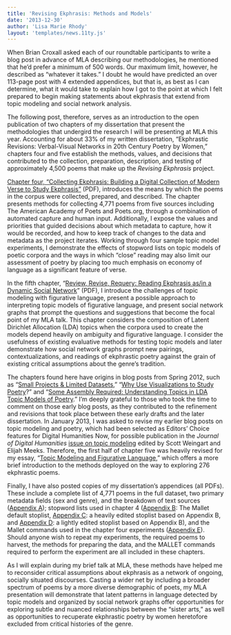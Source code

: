 ```yaml
---
title: 'Revising Ekphrasis: Methods and Models'
date: '2013-12-30'
author: 'Lisa Marie Rhody'
layout: 'templates/news.11ty.js'
---
```

When Brian Croxall asked each of our roundtable participants to write a blog post in advance of MLA describing our methodologies, he mentioned that he’d prefer a minimum of 500 words. Our maximum limit, however, he described as “whatever it takes.” I doubt he would have predicted an over 113-page post with 4 extended appendices, but that is, as best as I can determine, what it would take to explain how I got to the point at which I felt prepared to begin making statements about ekphrasis that extend from topic modeling and social network analysis.

The following post, therefore, serves as an introduction to the open publication of two chapters of my dissertation that present the methodologies that undergird the research I will be presenting at MLA this year. Accounting for about 33% of my written dissertation, “Ekphrastic Revisions: Verbal-Visual Networks in 20th Century Poetry by Women,” chapters four and five establish the methods, values, and decisions that contributed to the collection, preparation, description, and testing of approximately 4,500 poems that make up the *Revising Ekphrasis* project.

[Chapter four, “Collecting Ekphrasis: Building a Digital Collection of Modern Verse to Study Ekphrasis”](http://www.lisarhody.com/ach-wp-images/uploads/2013/12/Rhody.ER_.CH4_.12302013.pdf) (PDF), introduces the means by which the poems in the corpus were collected, prepared, and described. The chapter presents methods for collecting 4,771 poems from five sources including The American Academy of Poets and Poets.org, through a combination of automated capture and human input. Additionally, I expose the values and priorities that guided decisions about which metadata to capture, how it would be recorded, and how to keep track of changes to the data and metadata as the project iterates. Working through four sample topic model experiments, I demonstrate the effects of stopword lists on topic models of poetic corpora and the ways in which “close” reading may also limit our assessment of poetry by placing too much emphasis on economy of language as a significant feature of verse.

In the fifth chapter, “[Review, Revise, Requery: Reading Ekphrasis as/in a Dynamic Social Network](http://www.lisarhody.com/ach-wp-images/uploads/2013/12/Rhody.ER_.CH5_.12302013.pdf)” (PDF), I introduce the challenges of topic modeling with figurative language, present a possible approach to interpreting topic models of figurative language, and present social network graphs that prompt the questions and suggestions that become the focal point of my MLA talk. This chapter considers the composition of Latent Dirichlet Allocation (LDA) topics when the corpora used to create the models depend heavily on ambiguity and figurative language. I consider the usefulness of existing evaluative methods for testing topic models and later demonstrate how social network graphs prompt new pairings, contextualizations, and readings of ekphrastic poetry against the grain of existing critical assumptions about the genre’s tradition.

The chapters found here have origins in blog posts from Spring 2012, such as “[Small Projects &amp; Limited Datasets](http://www.lisarhody.com/small-projects-limited-datasets/),” “[Why Use Visualizations to Study Poetry](http://www.lisarhody.com/why-use-visualizations-to-study-poetry/)?” and “[Some Assembly Required: Understanding Topics in LDA Topic Models of Poetry](http://www.lisarhody.com/some-assembly-required/).” I’m deeply grateful to those who took the time to comment on those early blog posts, as they contributed to the refinement and revisions that took place between these early drafts and the later dissertation. In January 2013, I was asked to revise my earlier blog posts on topic modeling and poetry, which had been selected as Editors’ Choice features for Digital Humanities Now, for possible publication in the *Journal of Digital Humanities* [issue on topic modeling](http://journalofdigitalhumanities.org/2-1/) edited by Scott Weingart and Elijah Meeks. Therefore, the first half of chapter five was heavily revised for my essay, “[Topic Modeling and Figurative Language](http://journalofdigitalhumanities.org/2-1/topic-modeling-and-figurative-language-by-lisa-m-rhody/),” which offers a more brief introduction to the methods deployed on the way to exploring 276 ekphrastic poems.

Finally, I have also posted copies of my dissertation’s appendices (all PDFs). These include a complete list of 4,771 poems in the full dataset, two primary metadata fields (sex and genre), and the breakdown of text sources ([Appendix A](http://www.lisarhody.com/ach-wp-images/uploads/2013/12/AppendixA.pdf)); stopword lists used in chapter 4 ([Appendix B](http://www.lisarhody.com/ach-wp-images/uploads/2013/12/AppendixB.pdf): The Mallet default stoplist, [Appendix C](http://www.lisarhody.com/ach-wp-images/uploads/2013/12/AppendixC.pdf): a heavily edited stoplist based on Appendix B, and [Appendix D](http://www.lisarhody.com/ach-wp-images/uploads/2013/12/AppendixD.pdf): a lightly edited stoplist based on Appendix B), and the Mallet commands used in the chapter four experiments ([Appendix E](http://www.lisarhody.com/ach-wp-images/uploads/2013/12/Rhody.ER_.AppendixE.12302013.pdf)). Should anyone wish to repeat my experiments, the required poems to harvest, the methods for preparing the data, and the MALLET commands required to perform the experiment are all included in these chapters.

As I will explain during my brief talk at MLA, these methods have helped me to reconsider critical assumptions about ekphrasis as a network of ongoing, socially situated discourses. Casting a wider net by including a broader spectrum of poems by a more diverse demographic of poets, my MLA presentation will demonstrate that latent patterns in language detected by topic models and organized by social network graphs offer opportunities for exploring subtle and nuanced relationships between the “sister arts,” as well as opportunities to recuperate ekphrastic poetry by women heretofore excluded from critical histories of the genre.
